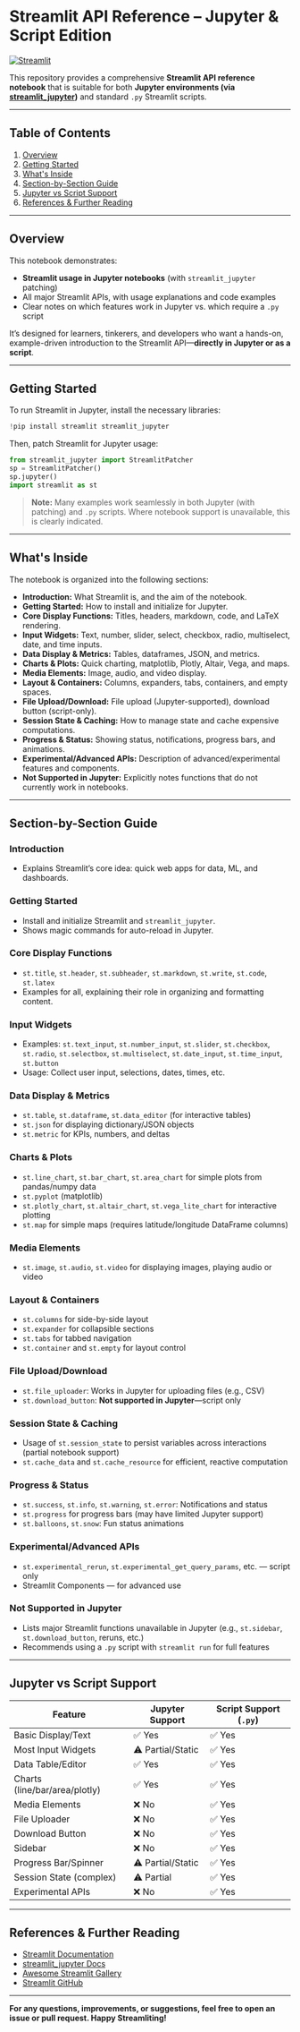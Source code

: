 
# Streamlit API Reference – Jupyter & Script Edition

[![Streamlit](https://static.streamlit.io/badges/streamlit_badge_black_white.svg)](https://streamlit.io)

This repository provides a comprehensive **Streamlit API reference notebook** that is suitable for both **Jupyter environments (via [streamlit_jupyter](https://github.com/ddobrinskiy/streamlit-jupyter))** and standard `.py` Streamlit scripts.

---

## Table of Contents

1. [Overview](#overview)
2. [Getting Started](#getting-started)
3. [What's Inside](#whats-inside)
4. [Section-by-Section Guide](#section-by-section-guide)
5. [Jupyter vs Script Support](#jupyter-vs-script-support)
6. [References & Further Reading](#references--further-reading)

---

## Overview

This notebook demonstrates:
- **Streamlit usage in Jupyter notebooks** (with `streamlit_jupyter` patching)
- All major Streamlit APIs, with usage explanations and code examples
- Clear notes on which features work in Jupyter vs. which require a `.py` script

It’s designed for learners, tinkerers, and developers who want a hands-on, example-driven introduction to the Streamlit API—**directly in Jupyter or as a script**.

---

## Getting Started

To run Streamlit in Jupyter, install the necessary libraries:

```python
!pip install streamlit streamlit_jupyter
```

Then, patch Streamlit for Jupyter usage:

```python
from streamlit_jupyter import StreamlitPatcher
sp = StreamlitPatcher()
sp.jupyter()
import streamlit as st
```

> **Note:** Many examples work seamlessly in both Jupyter (with patching) and `.py` scripts. Where notebook support is unavailable, this is clearly indicated.

---

## What's Inside

The notebook is organized into the following sections:
- **Introduction:** What Streamlit is, and the aim of the notebook.
- **Getting Started:** How to install and initialize for Jupyter.
- **Core Display Functions:** Titles, headers, markdown, code, and LaTeX rendering.
- **Input Widgets:** Text, number, slider, select, checkbox, radio, multiselect, date, and time inputs.
- **Data Display & Metrics:** Tables, dataframes, JSON, and metrics.
- **Charts & Plots:** Quick charting, matplotlib, Plotly, Altair, Vega, and maps.
- **Media Elements:** Image, audio, and video display.
- **Layout & Containers:** Columns, expanders, tabs, containers, and empty spaces.
- **File Upload/Download:** File upload (Jupyter-supported), download button (script-only).
- **Session State & Caching:** How to manage state and cache expensive computations.
- **Progress & Status:** Showing status, notifications, progress bars, and animations.
- **Experimental/Advanced APIs:** Description of advanced/experimental features and components.
- **Not Supported in Jupyter:** Explicitly notes functions that do not currently work in notebooks.

---

## Section-by-Section Guide

### Introduction
- Explains Streamlit’s core idea: quick web apps for data, ML, and dashboards.

### Getting Started
- Install and initialize Streamlit and `streamlit_jupyter`.
- Shows magic commands for auto-reload in Jupyter.

### Core Display Functions
- `st.title`, `st.header`, `st.subheader`, `st.markdown`, `st.write`, `st.code`, `st.latex`
- Examples for all, explaining their role in organizing and formatting content.

### Input Widgets
- Examples: `st.text_input`, `st.number_input`, `st.slider`, `st.checkbox`, `st.radio`, `st.selectbox`, `st.multiselect`, `st.date_input`, `st.time_input`, `st.button`
- Usage: Collect user input, selections, dates, times, etc.

### Data Display & Metrics
- `st.table`, `st.dataframe`, `st.data_editor` (for interactive tables)
- `st.json` for displaying dictionary/JSON objects
- `st.metric` for KPIs, numbers, and deltas

### Charts & Plots
- `st.line_chart`, `st.bar_chart`, `st.area_chart` for simple plots from pandas/numpy data
- `st.pyplot` (matplotlib)
- `st.plotly_chart`, `st.altair_chart`, `st.vega_lite_chart` for interactive plotting
- `st.map` for simple maps (requires latitude/longitude DataFrame columns)

### Media Elements
- `st.image`, `st.audio`, `st.video` for displaying images, playing audio or video

### Layout & Containers
- `st.columns` for side-by-side layout
- `st.expander` for collapsible sections
- `st.tabs` for tabbed navigation
- `st.container` and `st.empty` for layout control

### File Upload/Download
- `st.file_uploader`: Works in Jupyter for uploading files (e.g., CSV)
- `st.download_button`: **Not supported in Jupyter**—script only

### Session State & Caching
- Usage of `st.session_state` to persist variables across interactions (partial notebook support)
- `st.cache_data` and `st.cache_resource` for efficient, reactive computation

### Progress & Status
- `st.success`, `st.info`, `st.warning`, `st.error`: Notifications and status
- `st.progress` for progress bars (may have limited Jupyter support)
- `st.balloons`, `st.snow`: Fun status animations

### Experimental/Advanced APIs
- `st.experimental_rerun`, `st.experimental_get_query_params`, etc. — script only
- Streamlit Components — for advanced use

### Not Supported in Jupyter
- Lists major Streamlit functions unavailable in Jupyter (e.g., `st.sidebar`, `st.download_button`, reruns, etc.)
- Recommends using a `.py` script with `streamlit run` for full features

---

## Jupyter vs Script Support

| Feature                       | Jupyter Support         | Script Support (`.py`)   |
|-------------------------------|------------------------|--------------------------|
| Basic Display/Text            | ✅ Yes                 | ✅ Yes                   |
| Most Input Widgets            | ⚠️ Partial/Static      | ✅ Yes                   |
| Data Table/Editor             | ✅ Yes                 | ✅ Yes                   |
| Charts (line/bar/area/plotly) | ✅ Yes                 | ✅ Yes                   |
| Media Elements                | ❌ No                  | ✅ Yes                   |
| File Uploader                 | ❌ No                  | ✅ Yes                   |
| Download Button               | ❌ No                  | ✅ Yes                   |
| Sidebar                       | ❌ No                  | ✅ Yes                   |
| Progress Bar/Spinner          | ⚠️ Partial/Static      | ✅ Yes                   |
| Session State (complex)       | ⚠️ Partial             | ✅ Yes                   |
| Experimental APIs             | ❌ No                  | ✅ Yes                   |

---

## References & Further Reading

- [Streamlit Documentation](https://docs.streamlit.io/)
- [streamlit_jupyter Docs](https://ddobrinskiy.github.io/streamlit-jupyter/)
- [Awesome Streamlit Gallery](https://streamlit.io/gallery)
- [Streamlit GitHub](https://github.com/streamlit/streamlit)

---

**For any questions, improvements, or suggestions, feel free to open an issue or pull request. Happy Streamliting!**
